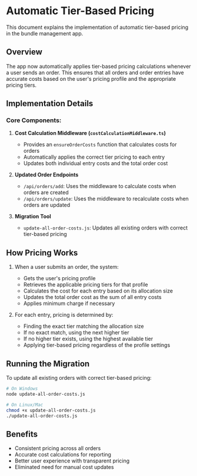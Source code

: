 # Automatic Tier-Based Pricing

This document explains the implementation of automatic tier-based pricing in the bundle management app.

## Overview

The app now automatically applies tier-based pricing calculations whenever a user sends an order. This ensures that all orders and order entries have accurate costs based on the user's pricing profile and the appropriate pricing tiers.

## Implementation Details

### Core Components:

1. **Cost Calculation Middleware (`costCalculationMiddleware.ts`)**
   - Provides an `ensureOrderCosts` function that calculates costs for orders
   - Automatically applies the correct tier pricing to each entry
   - Updates both individual entry costs and the total order cost

2. **Updated Order Endpoints**
   - `/api/orders/add`: Uses the middleware to calculate costs when orders are created
   - `/api/orders/update`: Uses the middleware to recalculate costs when orders are updated

3. **Migration Tool**
   - `update-all-order-costs.js`: Updates all existing orders with correct tier-based pricing

## How Pricing Works

1. When a user submits an order, the system:
   - Gets the user's pricing profile
   - Retrieves the applicable pricing tiers for that profile
   - Calculates the cost for each entry based on its allocation size
   - Updates the total order cost as the sum of all entry costs
   - Applies minimum charge if necessary

2. For each entry, pricing is determined by:
   - Finding the exact tier matching the allocation size
   - If no exact match, using the next higher tier
   - If no higher tier exists, using the highest available tier
   - Applying tier-based pricing regardless of the profile settings

## Running the Migration

To update all existing orders with correct tier-based pricing:

```bash
# On Windows
node update-all-order-costs.js

# On Linux/Mac
chmod +x update-all-order-costs.js
./update-all-order-costs.js
```

## Benefits

- Consistent pricing across all orders
- Accurate cost calculations for reporting
- Better user experience with transparent pricing
- Eliminated need for manual cost updates
